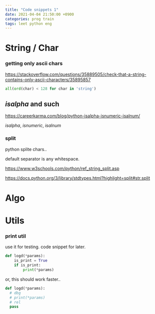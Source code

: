 ```yaml
---
title: "Code snippets 1"
date: 2021-04-04 21:50:00 +0900
categories: prog train
tags: leet python eng
---
```

# String / Char

### getting only ascii chars

https://stackoverflow.com/questions/35889505/check-that-a-string-contains-only-ascii-characters/35895857

``` python
all(ord(char) < 128 for char in 'string')
```

## *isalpha* and such

https://careerkarma.com/blog/python-isalpha-isnumeric-isalnum/

*isalpha*, *isnumeric*, *isalnum*

### split

python splite chars..

default separator is any whitespace.

https://www.w3schools.com/python/ref_string_split.asp

https://docs.python.org/3/library/stdtypes.html?highlight=split#str.split

# Algo



# Utils

### print util

use it for testing. code snippet for later.

``` python
def logd(*params):
    is_print = True
    if is_print:
        print(*params)
```

or, this should work faster..

``` python
def logd(*params):
  # dbg
  # print(*params)
  # rel
  pass
```



